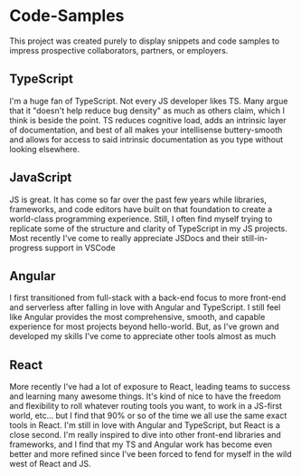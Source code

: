 # Code-Samples

This project was created purely to display snippets and code samples to impress prospective collaborators, partners, or employers.

## TypeScript

I'm a huge fan of TypeScript. Not every JS developer likes TS. Many argue that
it "doesn't help reduce bug density" as much as others claim, which I think is
beside the point. TS reduces cognitive load, adds an intrinsic layer of documentation, and best of all makes your intellisense buttery-smooth and allows for access to said intrinsic documentation as you type without looking elsewhere.

## JavaScript

JS is great. It has come so far over the past few years while libraries, frameworks, and code editors have built on that foundation to create a world-class programming experience. Still, I often find myself trying to replicate some of the structure and clarity of TypeScript in my JS projects. Most recently I've come to really appreciate JSDocs and their still-in-progress support in VSCode

## Angular

I first transitioned from full-stack with a back-end focus to more front-end and serverless after falling in love with Angular and TypeScript. I still feel like Angular provides the most comprehensive, smooth, and capable experience for most projects beyond hello-world. But, as I've grown and developed my skills I've come to appreciate other tools almost as much

## React

More recently I've had a lot of exposure to React, leading teams to success and learning many awesome things. It's kind of nice to have the freedom and flexibility to roll whatever routing tools you want, to work in a JS-first world, etc... but I find that 90% or so of the time we all use the same exact tools in React. I'm still in love with Angular and TypeScript, but React is a close second. I'm really inspired to dive into other front-end libraries and frameworks, and I find that my TS and Angular work has become even better and more refined since I've been forced to fend for myself in the wild west of React and JS.
